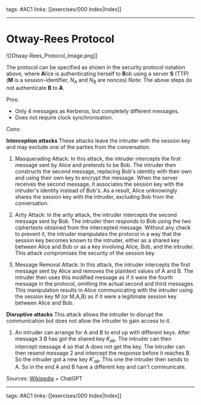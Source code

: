 tags: #AC1 
links: [[exercises/000 Index|Index]]

---
# Otway-Rees Protocol

![[Otway-Rees_Protocol_Image.png]]

The protocol can be specified as shown in the security protocol notation above, where **A**lice is authenticating herself to **B**ob using a server **S** (TTP) (**M** is a session-identifier, $N_A$ and $N_B$ are nonces)
Note: The above steps do not authenticate **B** to **A**.

Pros:

* Only 4 messages as Kerberos, but completely different messages.
* Does not require clock synchronisation.

Cons:

**Interception attacks**
These attacks leave the intruder with the session key and may exclude one of the parties from the conversation.

1. Masquerading Attack: In this attack, the intruder intercepts the first message sent by Alice and pretends to be Bob. The intruder then constructs the second message, replacing Bob's identity with their own and using their own key to encrypt the message. When the server receives the second message, it associates the session key with the intruder's identity instead of Bob's. As a result, Alice unknowingly shares the session key with the intruder, excluding Bob from the conversation.
    
2. Arity Attack: In the arity attack, the intruder intercepts the second message sent by Bob. The intruder then responds to Bob using the two ciphertexts obtained from the intercepted message. Without any check to prevent it, the intruder manipulates the protocol in a way that the session key becomes known to the intruder, either as a shared key between Alice and Bob or as a key involving Alice, Bob, and the intruder. This attack compromises the security of the session key.
    
3. Message Removal Attack: In this attack, the intruder intercepts the first message sent by Alice and removes the plaintext values of A and B. The intruder then uses this modified message as if it were the fourth message in the protocol, omitting the actual second and third messages. This manipulation results in Alice communicating with the intruder using the session key M (or M,A,B) as if it were a legitimate session key between Alice and Bob.

**Disruptive attacks**
This attack allows the intruder to disrupt the communication but does not allow the intruder to gain access to it.

1. An intruder can arrange for A and B to end up with different keys. After message 3 B has got the shared key $K_{ab}$. The intruder can then intercept message 4 so that A does not get the key. The intruder can then resend message 2 and intercept the response before it reaches B. So the intruder got a new key $K'_{ab}$. This one the intruder then sends to A. So in the end A and B have a different key and can't communicate.


Sources: [Wikipedia](https://en.wikipedia.org/wiki/Otway%E2%80%93Rees_protocol) + ChatGPT

---
tags: #AC1 
links: [[exercises/000 Index|Index]]